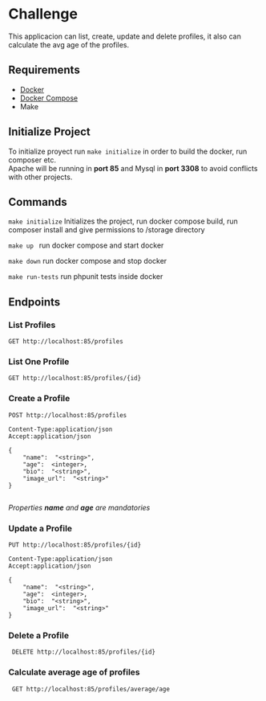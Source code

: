 # Challenge

This applicacion can list, create, update and delete profiles, it also can calculate the avg age of the profiles. 

## Requirements

- [Docker](https://docs.docker.com/get-docker/)
- [Docker Compose](https://docs.docker.com/compose/install/)
-  Make 

## Initialize Project
To initialize proyect run ```make initialize``` in order to build the docker, run composer etc.  
Apache will be running in __port 85__ and Mysql in __port 3308__ to avoid conflicts with other projects. 

##  Commands
 
```make initialize``` 
Initializes the project, run docker compose build, run composer install and give permissions to /storage directory

```make up ```
run docker compose and start docker 

```make down```
run docker compose and stop docker 

```make run-tests```
run phpunit tests inside docker

## Endpoints

### List Profiles
```GET http://localhost:85/profiles```
### List One Profile
```GET http://localhost:85/profiles/{id}```
### Create a Profile
```
POST http://localhost:85/profiles 

Content-Type:application/json
Accept:application/json

{
	"name":  "<string>",
	"age":  <integer>,
	"bio":  "<string>",
	"image_url":  "<string>"
}


```

*Properties __name__ and __age__ are mandatories*


### Update a Profile

```
PUT http://localhost:85/profiles/{id} 

Content-Type:application/json
Accept:application/json

{
	"name":  "<string>",
	"age":  <integer>,
	"bio":  "<string>",
	"image_url":  "<string>"
}
```



### Delete a Profile

``` DELETE http://localhost:85/profiles/{id}```


### Calculate average age of profiles

``` GET http://localhost:85/profiles/average/age```